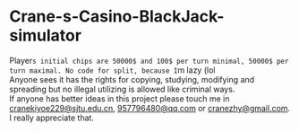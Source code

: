 # Crane-s-Casino-BlackJack-simulator
Player`s initial chips are 50000$ and 100$ per turn minimal, 50000$ per turn maximal.
No code for split, because I`m lazy (lol<br>
Anyone sees it has the rights for copying, studying, modifying and spreading but no illegal utilizing is allowed like criminal ways.<br>
If anyone has better ideas in this project please touch me in cranekiyoe229@sjtu.edu.cn, 957796480@qq.com or cranezhy@gmail.com. I really appreciate that.
